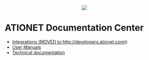 <p align="center">
  <img src="https://github.com/Ationet/ationetdocs/raw/master/Content/Images/ATIOnetLogo_250x70.png" />
</p>

# ATIONET Documentation Center


- [Integrations (MOVED to http://developers.ationet.com)](http://developers.ationet.com))
- [User Manuals](README_UserManuals.md)
- [Technical documentation](README_TechnicalDocumentation.md)

